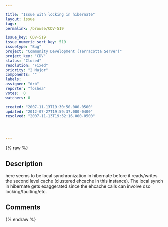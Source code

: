 ```yaml
---

title: "Issue with locking in hibernate"
layout: issue
tags: 
permalink: /browse/CDV-519

issue_key: CDV-519
issue_numeric_sort_key: 519
issuetype: "Bug"
project: "Community Development (Terracotta Server)"
project_key: "CDV"
status: "Closed"
resolution: "Fixed"
priority: "2 Major"
components: ""
labels: 
assignee: "drb"
reporter: "foshea"
votes:  0
watchers: 0

created: "2007-11-13T19:30:50.000-0500"
updated: "2012-07-27T19:59:37.000-0400"
resolved: "2007-11-13T19:32:16.000-0500"




---
```


{% raw %}

## Description

<div markdown="1" class="description">

here seems to be local synchronization in hibernate before it reads/writes the second level cache (clustered ehcache in this instance). The local synch in hibernate gets exaggerated since the ehcache calls can involve dso locking/faulting/etc.



</div>

## Comments



{% endraw %}
